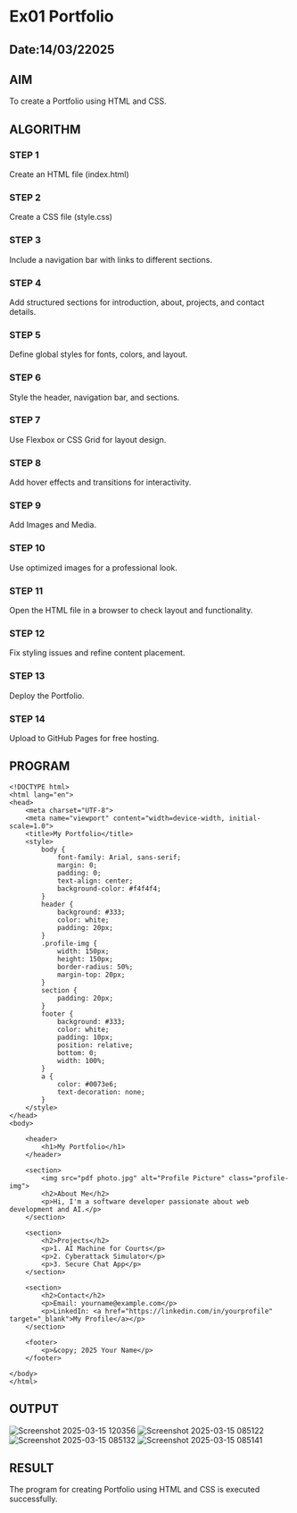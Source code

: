 # Ex01 Portfolio
## Date:14/03/22025

## AIM
To create a Portfolio using HTML and CSS.

## ALGORITHM
### STEP 1
Create an HTML file (index.html)

### STEP 2
Create a CSS file (style.css)

### STEP 3
Include a navigation bar with links to different sections.

### STEP 4
Add structured sections for introduction, about, projects, and contact details.

### STEP 5
Define global styles for fonts, colors, and layout.

### STEP 6
Style the header, navigation bar, and sections.

### STEP 7
Use Flexbox or CSS Grid for layout design.

### STEP 8
Add hover effects and transitions for interactivity.

### STEP 9
Add Images and Media.

### STEP 10
Use optimized images for a professional look.

### STEP 11
Open the HTML file in a browser to check layout and functionality.

### STEP 12
Fix styling issues and refine content placement.

### STEP 13
Deploy the Portfolio.

### STEP 14
Upload to GitHub Pages for free hosting.

## PROGRAM
```
<!DOCTYPE html>
<html lang="en">
<head>
    <meta charset="UTF-8">
    <meta name="viewport" content="width=device-width, initial-scale=1.0">
    <title>My Portfolio</title>
    <style>
        body {
            font-family: Arial, sans-serif;
            margin: 0;
            padding: 0;
            text-align: center;
            background-color: #f4f4f4;
        }
        header {
            background: #333;
            color: white;
            padding: 20px;
        }
        .profile-img {
            width: 150px;
            height: 150px;
            border-radius: 50%;
            margin-top: 20px;
        }
        section {
            padding: 20px;
        }
        footer {
            background: #333;
            color: white;
            padding: 10px;
            position: relative;
            bottom: 0;
            width: 100%;
        }
        a {
            color: #0073e6;
            text-decoration: none;
        }
    </style>
</head>
<body>

    <header>
        <h1>My Portfolio</h1>
    </header>

    <section>
        <img src="pdf photo.jpg" alt="Profile Picture" class="profile-img">
        <h2>About Me</h2>
        <p>Hi, I'm a software developer passionate about web development and AI.</p>
    </section>

    <section>
        <h2>Projects</h2>
        <p>1. AI Machine for Courts</p>
        <p>2. Cyberattack Simulator</p>
        <p>3. Secure Chat App</p>
    </section>

    <section>
        <h2>Contact</h2>
        <p>Email: yourname@example.com</p>
        <p>LinkedIn: <a href="https://linkedin.com/in/yourprofile" target="_blank">My Profile</a></p>
    </section>

    <footer>
        <p>&copy; 2025 Your Name</p>
    </footer>

</body>
</html>

```
## OUTPUT
![Screenshot 2025-03-15 120356](https://github.com/user-attachments/assets/caa18cda-affa-4e5a-bac3-7e3b9331ae0b)
![Screenshot 2025-03-15 085122](https://github.com/user-attachments/assets/8b87259b-bae3-40ca-957b-c1156808c2c1)
![Screenshot 2025-03-15 085132](https://github.com/user-attachments/assets/e7dfa10d-043f-4442-8e14-145a9509f5ac)
![Screenshot 2025-03-15 085141](https://github.com/user-attachments/assets/93c22ecd-175c-4ade-9e2d-b37350c3dee0)

## RESULT
The program for creating Portfolio using HTML and CSS is executed successfully.

